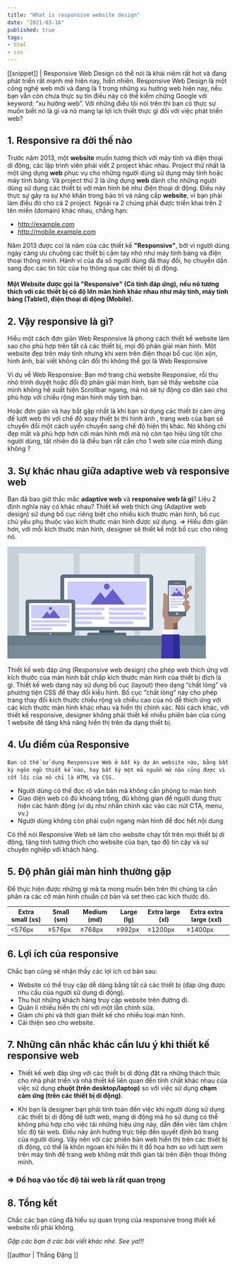 ```yaml
---  
title: "What is responsive website design"  
date: "2021-03-16"  
published: true  
tags:
- html
- css
---  
```

[[snippet]]
| Responsive Web Design có thể nói là khái niệm rất hot và đang phát triển rất mạnh mẽ hiện nay, hiển nhiên. Responsive Web Design là một công nghệ web mới và đang là 1 trong những xu hướng web hiện nay, nếu bạn vẫn còn chưa thực sụ tin điều này có thể kiểm chứng Google với keyword: “xu hướng web”. Với những điều tôi nói trên thì bạn có thực sự muốn biết nó là gì và nó mang lại lợi ích thiết thực gì đối với việc phát triển web?

## 1. Responsive ra đời thế nào
Trước năm 2013, một  **website**  muốn tương thích với máy tính và điện thoại di động, các lập trình viên phải viết 2 project khác nhau. Project thứ nhất là một ứng dụng  **web**  phục vụ cho những người dùng sử dụng máy tính hoặc máy tính bảng. Và project thứ 2 là ứng dụng  **web**  dành cho những người dùng sử dụng các thiết bị với màn hình bé như điện thoại di động. Điều này thực sự gây ra sự khó khăn trong bảo trì và nâng cấp  **website**, vì bạn phải làm điều đó cho cả 2 project. Ngoài ra 2 chúng phải được triển khai trên 2 tên miền (domain) khác nhau, chẳng hạn:

-   http://example.com
-   http://mobile.example.com

Năm 2013 được coi là năm của các thiết kế  **"Responsive"**, bởi vì người dùng ngày càng ưu chuộng các thiết bị cầm tay nhỏ như máy tính bảng và điện thoại thông minh. Hành vi của đa số người dùng đã thay đổi, họ chuyển dần sang đọc các tin tức của họ thông qua các thiết bị di động.

#### Một Website được gọi là "Responsive" (Có tính đáp ứng), nếu nó tương thích với các thiết bị có độ lớn màn hình khác nhau như máy tính, máy tính bảng (Tablet), điện thoại di động (Mobile).

## 2. Vậy responsive là gì?

Hiểu một cách đơn giản Web Responsive là phong cách thiết kế website làm sao cho phù hợp trên tất cả các thiết bị, mọi độ phân giải màn hình. Một website đẹp trên máy tính nhưng khi xem trên điện thoại bố cục lộn xộn, hình ảnh, bài viết không cân đối thì không thể gọi là Web Responsive

Ví dụ về Web Responsive: Bạn mở trang chủ website Responsive, rồi thu nhỏ trình duyệt hoặc đổi độ phân giải màn hình, bạn sẽ thấy website của mình không hề xuất hiện Scrollbar ngang, mà nó sẽ tự động co dãn sao cho phù hợp với chiều rộng màn hình máy tính bạn.

Hoặc đơn giản và hay bắt gặp nhất là khi bạn sử dụng các thiết bị cảm ứng để lướt web thì với chế độ xoay thiết bị thì hình ảnh , trang web của bạn sẽ chuyển đổi một cách uyển chuyển sang chế độ hiện thị khác. Nó không chỉ đẹp mắt và phù hợp hơn cới màn hình mới mà nó còn tạo hiệu ứng tốt cho người dùng, tất nhiên đó là điều bạn rất cần cho 1 web site của mình đúng không ?

## 3. Sự khác nhau giữa adaptive web và responsive web

Bạn đã bao giờ thắc mắc **adaptive web** và  **responsive web là gì**? Liệu 2 định nghĩa này có khác nhau? Thiết kế web thích ứng (Adaptive web design) sử dụng bố cục riêng biệt cho nhiều kích thước màn hình, bố cục chủ yếu phụ thuộc vào kích thước màn hình được sử dụng.
=> Hiểu đơn giản hơn, với mỗi kích thước màn hình, designer sẽ thiết kế một bố cục cho riêng nó.

![Responsive](responsive.jpg)

Thiết kế web đáp ứng (Responsive web design) cho phép web thích ứng với kích thước của màn hình bất chấp kích thước màn hình của thiết bị đích là gì. Thiết kế web dạng này sử dụng bố cục (layout) theo dạng “chất lỏng” và phương tiện CSS để thay đổi kiểu hình. Bố cục “chất lỏng” này cho phép trang thay đổi kích thước chiều rộng và chiều cao của nó để thích ứng với các kích thước màn hình khác nhau và hiển thị chính xác. Nói cách khác, với thiết kế responsive, designer không phải thiết kế nhiều phiên bản của cùng 1 website để tăng khả năng hiển thị trên đa dạng thiết bị.

## 4. Ưu điểm của Responsive

```Bạn có thể sử dụng Responsive Web ở bất kỳ dự án website nào, bằng bất kỳ ngôn ngữ thiết kế nào, hay bất kỳ một mã nguồn mở nào cũng được vì cốt lõi của nó chỉ là HTML và CSS.```
-   Người dùng có thể đọc rõ văn bản mà không cần phóng to màn hình
-   Giao diện web có đủ khoảng trống, đủ không gian để người dùng thực hiện các hành động (ví dụ như nhấn chính xác vào các nút CTA, menu, vv.)
-   Người dùng không còn phải cuộn ngang màn hình để đọc hết nội dung

Có thể nói Responsive Web sẽ làm cho website chạy tốt trên mọi thiết bị di động, tăng tính tương thích cho website của bạn, tạo độ tin cậy và sự chuyên nghiệp với khách hàng.

## 5. Độ phân giải màn hình thường gặp

Để thực hiện được những gì mà ta mong muốn bên trên thì chúng ta cần phân ra các cỡ màn hình chuẩn cơ bản và set theo các kích thước đó.

| Extra small (xs)|Small (sm)| Medium (md)|  Large (lg)| Extra large (xl) | Extra extra large (xxl)
|--|--|--|--|--|--|
| <576px | ≥576px | ≥768px | ≥992px | ≥1200px | ≥1400px |

## 6. Lợi ích của responsive

Chắc bạn cũng sẽ nhận thấy các lợi ích cơ bản sau:

-   Website có thể truy cập dễ dàng bằng tất cả các thiết bị (đáp ứng được nhu cầu của người sử dụng di động).
-   Thu hút những khách hàng truy cập website trên đường đi.
-   Quản lí nhiều hiển thị chỉ với một lần chỉnh sửa.
-   Giảm chi phí và thời gian thiết kế cho nhiều loại màn hình.
-   Cải thiện seo cho website.

## 7. Những cân nhắc khác cần lưu ý khi thiết kế responsive web

- Thiết kế web đáp ứng với các thiết bị di động đặt ra những thách thức cho nhà phát triển và nhà thiết kế liên quan đến tính chất khác nhau của việc sử dụng **chuột (trên desktop/laptop)** so với việc sử dụng **chạm cảm ứng (trên các thiết bị di động)**.

-  Khi bạn là designer bạn phải tính toán đến việc khi người dùng sử dụng các thiết bị di động để lướt web, mạng di động mà họ sử dụng có thể không phù hợp cho việc tải những hiệu ứng này, dẫn đến việc làm chậm tốc độ tải web. Điều này ảnh hưởng trực tiếp đến quyết định bỏ trang của người dùng. Vậy nên với các phiên bản web hiển thị trên các thiết bị di động, có thể là khôn ngoan khi hiển thị ít đồ họa hơn so với lượt xem trên máy tính để trang web không mất thời gian tải trên điện thoại thông minh.

### => Đồ hoạ vào tốc độ tải web là rất quan trọng 

## 8. Tổng kết

Chắc các bạn cũng đã hiểu sự quan trọng của responsive trong thiết kế website rồi phải không.

<i>Gặp các bạn ở các bài viết khác nhé. See ya!!!</i>

[[author | Thắng Đặng ]]
